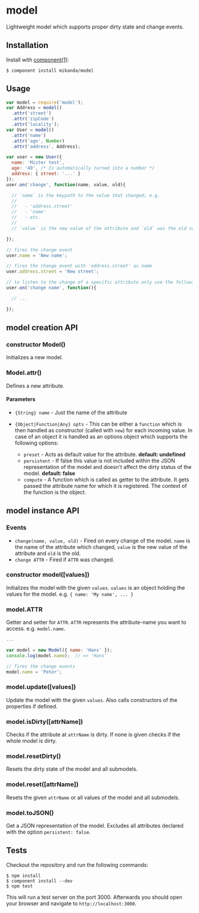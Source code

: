 
# model

  Lightweight model which supports proper dirty state and change events.

## Installation

  Install with [component(1)](http://component.io):

    $ component install mikanda/model

## Usage

  ```js
  var model = require('model');
  var Address = model()
    .attr('street')
    .attr('zipCode')
    .attr('locality');
  var User = model()
    .attr('name')
    .attr('age', Number)
    .attr('address', Address);

  var user = new User({
    name: 'Mister test',
    age: '49', /* Is automatically turned into a number */
    address: { street: '...' }
  });
  user.on('change', function(name, value, old){

    // `name` is the keypath to the value that changed; e.g.
    //
    //   - 'address.street'
    //   - 'name'
    //   - etc.
    //
    // `value` is the new value of the attribute and `old` was the old value

  });

  // fires the change event
  user.name = 'New name';

  // fires the change event with 'address.street' as name
  user.address.street = 'New street';

  // to listen to the change of a specific attribute only use the following
  user.on('change name', function(){

    // ...

  });
  ```

## model creation API

### constructor Model()

  Initializes a new model.

### Model.attr()

  Defines a new attribute.

#### Parameters

  * `{String} name` - Just the name of the attribute
  * `{Object|Function|Any} opts` - This can be either a `function` which is then
    handled as constructor (called with `new`) for each incoming value.  In
    case of an object it is handled as an options object which supports the
    following options:

     * `preset` - Acts as default value for the attribute.
       **default: undefined**
     * `persistent` - If false this value is not included within the JSON
       representation of the model and doesn't affect the dirty status of the
       model.  **default: false**
     * `compute` - A function which is called as getter to the
       attribute.  It gets passed the attribute name for which it is
       registered.  The context of the function is the object.

## model instance API

### Events

  * `change(name, value, old)` - Fired on every change of the model. `name` is
    the name of the attribute which changed, `value` is the new value of the
    attribute and `old` is the old.
  * `change ATTR` - Fired if `ATTR` was changed.

### constructor model([values])

  Initializes the model with the given `values`.  `values` is an object
  holding the values for the model.  e.g. `{ name: 'My name', ... }`

### model.ATTR

  Getter and setter for `ATTR`.  `ATTR` represents the attribute-name you want
  to access.  e.g. `model.name`.

  ```js
  ...

  var model = new Model({ name: 'Hans' });
  console.log(model.name);  // => 'Hans'

  // fires the change events
  model.name = 'Peter';
  ```

### model.update([values])

  Update the model with the given `values`.  Also calls constructors of the
  properties if defined.

### model.isDirty([attrName])

  Checks if the attribute at `attrName` is dirty.  If none is given checks if
  the whole model is dirty.

### model.resetDirty()

  Resets the dirty state of the model and all submodels.

### model.reset([attrName])

  Resets the given ``attrName`` or all values of the model and all submodels.

### model.toJSON()

  Get a JSON representation of the model.  Excludes all attributes declared
  with the option `persistent: false`.

## Tests

  Checkout the repository and run the following commands:

    $ npm install
    $ component install --dev
    $ npm test

  This will run a test server on the port 3000.  Afterwards you should open
  your browser and navigate to `http://localhost:3000`.
